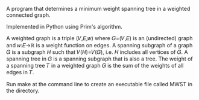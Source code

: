 A program that determines a minimum weight spanning tree in a weighted connected graph.  

Implemented in Python using Prim's algorithm.

A weighted graph is a triple (𝑉,𝐸,𝑤) where 𝐺=(𝑉,𝐸) is an (undirected) graph and 𝑤:𝐸→ℝ is a weight function on edges.  A spanning subgraph of a graph 𝐺 is a subgraph 𝐻 such that 𝑉(𝐻)=𝑉(𝐺), i.e. 𝐻 includes all vertices of 𝐺.  A spanning tree in 𝐺 is a spanning subgraph that is also a tree.  The weight of a spanning tree 𝑇 in a weighted graph 𝐺 is the sum of the weights of all edges in 𝑇. 

Run make at the command line to create an executable file called MWST in the directory.
